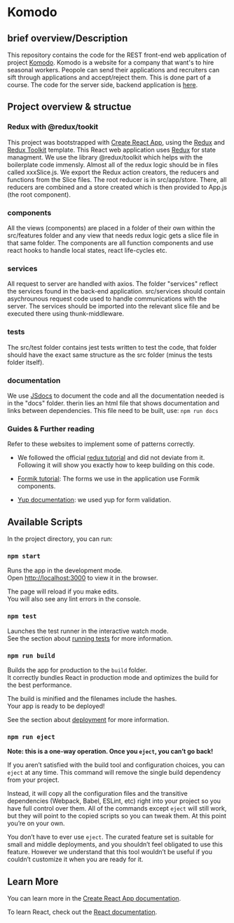 # Komodo

## brief overview/Description

This repository contains the code for the REST front-end web application of project [Komodo](https://safe-fjord-62405.herokuapp.com/).
Komodo is a website for a company that want's to hire seasonal workers. Peopole can send their applications and recruiters can sift through applications and accept/reject them.
This is done part of a course. The code for the server side, backend application is [here](https://github.com/Pho333nix/komodo).

## Project overview & structue

### Redux with @redux/tookit

This project was bootstrapped with [Create React App](https://github.com/facebook/create-react-app), using the [Redux](https://redux.js.org/) and [Redux Toolkit](https://redux-toolkit.js.org/) template.
This React web application uses [Redux](https://redux.js.org/) for state managment. 
We use the library @redux/toolkit which helps with the boilerplate code immensly.
Almost all of the redux logic should be in files called xxxSlice.js. 
We export the Redux action creators, the reducers and functions from the Slice files. The root reducer is in src/app/store. There, all reducers are combined and a store created which is then provided to App.js (the root component).

### components

All the views (components) are placed in a folder of their own within the src/features folder and any view that needs redux logic
gets a slice file in that same folder. The components are all function components and use react hooks to handle local states, react life-cycles etc. 

### services

All request to server are handled with axios. The folder "services" reflect the services found in the back-end application. src/services should contain asychrounous request code used to handle communications with the server. The services should be imported into the relevant slice file and be executed there using 
thunk-middleware. 

### tests

The src/test folder contains jest tests written to test the code, that folder should have the exact same structure as the src folder (minus the tests folder itself). 

### documentation

We use [JSdocs](https://jsdoc.app/) to document the code and all the documentation
needed is in the "docs" folder. therin lies an html file that shows documentation and links between dependencies. This file need to be built, use:
`npm run docs`


### Guides & Further reading

Refer to these websites to implement some of patterns correctly.

* We followed the official [redux tutorial](https://redux.js.org/tutorials/essentials/part-1-overview-concepts) and did not deviate from it. Following it will show you exactly how to keep building on this code.

* [Formik tutorial](https://formik.org/docs/tutorial): The forms we use in the application use Formik components.

* [Yup documentation](https://www.npmjs.com/package/yup): we used yup for form validation.

## Available Scripts

In the project directory, you can run:

### `npm start`

Runs the app in the development mode.<br />
Open [http://localhost:3000](http://localhost:3000) to view it in the browser.

The page will reload if you make edits.<br />
You will also see any lint errors in the console.

### `npm test`

Launches the test runner in the interactive watch mode.<br />
See the section about [running tests](https://facebook.github.io/create-react-app/docs/running-tests) for more information.

### `npm run build`

Builds the app for production to the `build` folder.<br />
It correctly bundles React in production mode and optimizes the build for the best performance.

The build is minified and the filenames include the hashes.<br />
Your app is ready to be deployed!

See the section about [deployment](https://facebook.github.io/create-react-app/docs/deployment) for more information.

### `npm run eject`

**Note: this is a one-way operation. Once you `eject`, you can’t go back!**

If you aren’t satisfied with the build tool and configuration choices, you can `eject` at any time. This command will remove the single build dependency from your project.

Instead, it will copy all the configuration files and the transitive dependencies (Webpack, Babel, ESLint, etc) right into your project so you have full control over them. All of the commands except `eject` will still work, but they will point to the copied scripts so you can tweak them. At this point you’re on your own.

You don’t have to ever use `eject`. The curated feature set is suitable for small and middle deployments, and you shouldn’t feel obligated to use this feature. However we understand that this tool wouldn’t be useful if you couldn’t customize it when you are ready for it.

## Learn More

You can learn more in the [Create React App documentation](https://facebook.github.io/create-react-app/docs/getting-started).

To learn React, check out the [React documentation](https://reactjs.org/).


